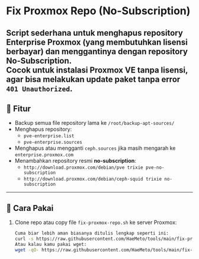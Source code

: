 
# Fix Proxmox Repo (No-Subscription)

Script sederhana untuk menghapus repository **Enterprise Proxmox** (yang membutuhkan lisensi berbayar) dan menggantinya dengan repository **No-Subscription**.  
Cocok untuk instalasi Proxmox VE tanpa lisensi, agar bisa melakukan update paket tanpa error `401 Unauthorized`.
---

## 📌 Fitur
- Backup semua file repository lama ke `/root/backup-apt-sources/`
- Menghapus repository:
  - `pve-enterprise.list`
  - `pve-enterprise.sources`
- Menghapus atau mengganti `ceph.sources` jika masih mengarah ke `enterprise.proxmox.com`
- Menambahkan repository resmi **no-subscription**:
  - `http://download.proxmox.com/debian/pve trixie pve-no-subscription`
  - `http://download.proxmox.com/debian/ceph-squid trixie no-subscription`

---

## 🚀 Cara Pakai
1. Clone repo atau copy file `fix-proxmox-repo.sh` ke server Proxmox:
   ```bash
   Cuma biar lebih aman biasanya ditulis lengkap seperti ini:
   curl -s https://raw.githubusercontent.com/HaeMeto/tools/main/fix-proxmox-repo.sh | bash
   Atau kalau kamu pakai wget:
   wget -qO- https://raw.githubusercontent.com/HaeMeto/tools/main/fix-proxmox-repo.sh | bash
